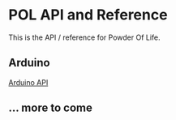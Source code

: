 # POL API and Reference
This is the API / reference for Powder Of Life.

## Arduino
[Arduino API](Arduino_API.md)

## ... more to come